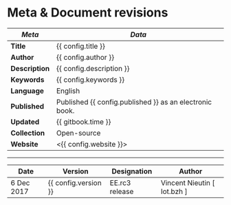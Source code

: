 # Meta & Document revisions

_Meta_          | _Data_
--------------- | -------------------------------------------------------
**Title**       | {{ config.title }}
**Author**      | {{ config.author }}
**Description** | {{ config.description }}
**Keywords**    | {{ config.keywords }}
**Language**    | English
**Published**   | Published {{ config.published }} as an electronic book.
**Updated**     | {{ gitbook.time }}
**Collection**  | Open-source
**Website**     | <{{ config.website }}>

--------------------------------------------------------------------------------

Date       | Version              | Designation    | Author
---------- | -------------------- | -------------- | ---------------------------
6 Dec 2017 | {{ config.version }} | EE.rc3 release | Vincent Nieutin [ Iot.bzh ]
